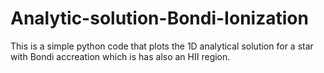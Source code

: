 # Analytic-solution-Bondi-Ionization

This is a simple python code that plots the 1D analytical solution for a star with Bondi accreation which is has also an HII region.
